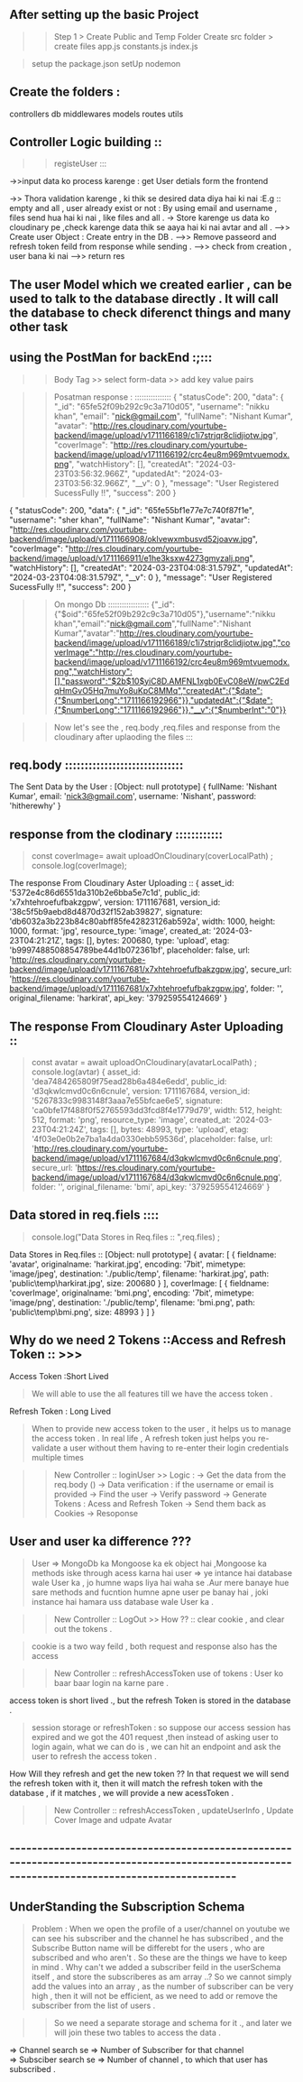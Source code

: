 ## After setting up the basic Project

>> Step 1 > Create Public and Temp  Folder 
>Create src folder  > create files app.js constants.js index.js

> setup the package.json
>setUp nodemon

## Create the folders  : 
controllers
db
middlewares
models
routes
utils  


## Controller Logic building ::

>> registeUser ::: 

->>input data ko process karenge  : get User detials form the frontend 

->> Thora validation karenge , ki thik se desired data diya hai ki nai :E.g ::
empty and all , user already exist or not : By using  email and username , files send hua hai ki nai , like files and all . 
->  Store karenge us data ko cloudinary pe ,check karenge data thik se aaya hai ki nai  avtar and all .
-->> Create user Object : Create entry in the DB .
-->> Remove passeord and refresh token feild from response  while sending .
-->> check from creation , user bana ki nai 
-->> return res


## The user Model which we created earlier , can be used to talk to the database directly . It will call the database to check diferenct things and many other task 









 ## using the PostMan for backEnd  :;:::
  >> Body Tag >>  select form-data >> add key value pairs 

  >> Posatman  response : ::::::::::::::::
  {
    "statusCode": 200,
    "data": {
        "_id": "65fe52f09b292c9c3a710d05",
        "username": "nikku khan",
        "email": "nick@gmail.com",
        "fullName": "Nishant Kumar",
        "avatar": "http://res.cloudinary.com/yourtube-backend/image/upload/v1711166189/c1i7strjqr8clidjiotw.jpg",
        "coverImage": "http://res.cloudinary.com/yourtube-backend/image/upload/v1711166192/crc4eu8m969mtvuemodx.png",
        "watchHistory": [],
        "createdAt": "2024-03-23T03:56:32.966Z",
        "updatedAt": "2024-03-23T03:56:32.966Z",
        "__v": 0
    },
    "message": "User Registered SucessFully !!",
    "success": 200
}

{
    "statusCode": 200,
    "data": {
        "_id": "65fe55bf1e77e7c740f87f1e",
        "username": "sher  khan",
        "fullName": "Nishant Kumar",
        "avatar": "http://res.cloudinary.com/yourtube-backend/image/upload/v1711166908/oklvewxmbusvd52joavw.jpg",
        "coverImage": "http://res.cloudinary.com/yourtube-backend/image/upload/v1711166911/e1he3ksxw4273gmyzalj.png",
        "watchHistory": [],
        "createdAt": "2024-03-23T04:08:31.579Z",
        "updatedAt": "2024-03-23T04:08:31.579Z",
        "__v": 0
    },
    "message": "User Registered SucessFully !!",
    "success": 200
}





>> On mongo Db ::::::::::::::::::
{"_id":{"$oid":"65fe52f09b292c9c3a710d05"},"username":"nikku khan","email":"nick@gmail.com","fullName":"Nishant Kumar","avatar":"http://res.cloudinary.com/yourtube-backend/image/upload/v1711166189/c1i7strjqr8clidjiotw.jpg","coverImage":"http://res.cloudinary.com/yourtube-backend/image/upload/v1711166192/crc4eu8m969mtvuemodx.png","watchHistory":[],"password":"$2b$10$yiC8D.AMFNL1xgb0EvC08eW/pwC2EdqHmGvO5Hq7muYo8uKpC8MMq","createdAt":{"$date":{"$numberLong":"1711166192966"}},"updatedAt":{"$date":{"$numberLong":"1711166192966"}},"__v":{"$numberInt":"0"}}



>> Now let's see the , req.body ,req.files and response from the cloudinary  after uplaoding the files  :::

 ## req.body ::::::::::::::::::::::::::::::
 The Sent Data by the User  : [Object: null prototype] {
  fullName: 'Nishant Kumar',
  email: 'nick3@gmail.com',
  username: 'Nishant',
  password: 'hitherewhy'
}
 ## response from the clodinary ::::::::::::
   >const coverImage= await uploadOnCloudinary(coverLocalPath) ;
   >console.log(coverImage);

 The response From Cloudinary Aster Uploading  ::
  {
  asset_id: '5372e4c86d6551da310b2e6bba5e7c1d',
  public_id: 'x7xhtehroefufbakzgpw',
  version: 1711167681,
  version_id: '38c5f5b9aebd8d4870d32f152ab39827',
  signature: 'db6032a3b223b84c80abff85fe42823126ab592a',
  width: 1000,
  height: 1000,
  format: 'jpg',
  resource_type: 'image',
  created_at: '2024-03-23T04:21:21Z',
  tags: [],
  bytes: 200680,
  type: 'upload',
  etag: 'b9997488508854789be44d1b072361bf',
  placeholder: false,
  url: 'http://res.cloudinary.com/yourtube-backend/image/upload/v1711167681/x7xhtehroefufbakzgpw.jpg',
  secure_url: 'https://res.cloudinary.com/yourtube-backend/image/upload/v1711167681/x7xhtehroefufbakzgpw.jpg',
  folder: '',
  original_filename: 'harkirat',
  api_key: '379259554124669'
}

## The response From Cloudinary Aster Uploading  :: 
 >const avatar = await uploadOnCloudinary(avatarLocalPath) ;
 >console.log(avtar)
{
  asset_id: 'dea7484265809f75ead28b6a484e6edd',
  public_id: 'd3qkwlcmvd0c6n6cnule',
  version: 1711167684,
  version_id: '5267833c9983148f3aaa7e55bfcae6e5',
  signature: 'ca0bfe17f488f0f52765593dd3fcd8f4e1779d79',
  width: 512,
  height: 512,
  format: 'png',
  resource_type: 'image',
  created_at: '2024-03-23T04:21:24Z',
  tags: [],
  bytes: 48993,
  type: 'upload',
  etag: '4f03e0e0b2e7ba1a4da0330ebb59536d',
  placeholder: false,
  url: 'http://res.cloudinary.com/yourtube-backend/image/upload/v1711167684/d3qkwlcmvd0c6n6cnule.png',
  secure_url: 'https://res.cloudinary.com/yourtube-backend/image/upload/v1711167684/d3qkwlcmvd0c6n6cnule.png',
  folder: '',
  original_filename: 'bmi',
  api_key: '379259554124669'
}



## Data stored in req.fiels  ::::
> console.log("Data Stores in Req.files  :: ",req.files) ;

Data Stores in Req.files  ::  [Object: null prototype] {
  avatar: [
    {
      fieldname: 'avatar',
      originalname: 'harkirat.jpg',
      encoding: '7bit',
      mimetype: 'image/jpeg',
      destination: './public/temp',
      filename: 'harkirat.jpg',
      path: 'public\\temp\\harkirat.jpg',
      size: 200680
    }
  ],
  coverImage: [
    {
      fieldname: 'coverImage',
      originalname: 'bmi.png',
      encoding: '7bit',
      mimetype: 'image/png',
      destination: './public/temp',
      filename: 'bmi.png',
      path: 'public\\temp\\bmi.png',
      size: 48993
    }
  ]
}




## Why do we need 2 Tokens  ::Access and Refresh Token :: >>> 
Access Token :Short Lived 
> We will able to use the all features till we have the access token  .

 Refresh Token  : Long Lived 
> When to provide new access token to the user , it helps us to manage the access token  .
In real life , A refresh token just helps you re-validate a user without them having to re-enter their login credentials multiple times


>> New Controller  :: loginUser >>
 Logic :
 -> Get the data from the req.body ()
 -> Data verification : if the username or email is provided 
 -> Find the user 
 -> Verify password
 -> Generate Tokens  : Acess and Refresh Token 
 -> Send them back as Cookies 
 -> Resoponse 


## User and user ka difference  ???
> User => 
   MongoDb ka Mongoose ka ek object hai ,Mongoose ka methods iske through acess karna hai 
 > user => 
 ye intance hai database wale User ka , jo humne waps liya hai waha se .Aur mere banaye hue sare methods and fucntion humne apne user pe banay hai , joki instance hai hamara uss database wale  User ka  .

 >> New Controller  :: LogOut >>
  How  ?? :: clear cookie , and clear out the tokens .

 > cookie is a two way feild , both request and response also has the access 


 >> New Controller :: refreshAccessToken
 use of tokens  : User ko baar baar login na karne pare .

 access token is short lived ., but the refresh Token is stored in the database .
 > session storage or refreshToken : so suppose our access session has expired and we got the 401 request ,then instead of asking user to login again, what we can do is , we can hit an endpoint and ask the user to refresh the access token .

 How Will they refresh and get the new token   ??
 In that request we will send the refresh token with it, then it will match the refresh token with the database , if it matches , we will provide a new  acessToken .



 >> New Controller :: refreshAccessToken , updateUserInfo , Update Cover Image and udpate Avatar 



 ## ----------------------------------------------------------------------------------------------------------------------------------------------- ##

 ## UnderStanding the Subscription Schema 
  > Problem : When we open the profile of a user/channel on youtube  we can see his subscriber and the channel he  has subscribed ,
  and the Subscribe Button name will be differebt for the users , who are subscribed and who aren't . So these are the things we have to keep in mind .
  > Why can't we added a subscriber feild in the userSchema itself , and store the subscriberes as am array ..?
  So we cannot simply add the values into an array , as the number of subscriber can be very high , then it will not be efficient, as we need to add or remove the subscriber from the list of users .

  >> So we need a separate storage and schema for it ., and later we will join these two tables to access the data .

=> Channel search se => Number of Subscriber for that channel  
=> Subsciber search se  => Number of channel , to which that user has subscribed .